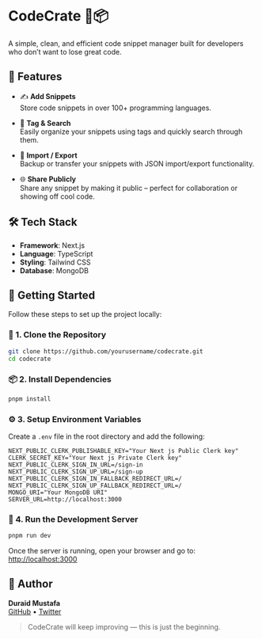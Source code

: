 # CodeCrate 🧠📦

A simple, clean, and efficient code snippet manager built for developers who don’t want to lose great code.

## 🚀 Features

- ✍️ **Add Snippets**  
  Store code snippets in over 100+ programming languages.

- 🔖 **Tag & Search**  
  Easily organize your snippets using tags and quickly search through them.

- 🔄 **Import / Export**  
  Backup or transfer your snippets with JSON import/export functionality.

- 🌐 **Share Publicly**  
  Share any snippet by making it public – perfect for collaboration or showing off cool code.

## 🛠️ Tech Stack

- **Framework**: Next.js
- **Language**: TypeScript
- **Styling**: Tailwind CSS
- **Database**: MongoDB

## 📁 Getting Started

Follow these steps to set up the project locally:

### 🔁 1. Clone the Repository

```bash
git clone https://github.com/yourusername/codecrate.git
cd codecrate
```

### 📦 2. Install Dependencies

```bash
pnpm install
```

### ⚙️ 3. Setup Environment Variables

Create a `.env` file in the root directory and add the following:

```env
NEXT_PUBLIC_CLERK_PUBLISHABLE_KEY="Your Next js Public Clerk key"
CLERK_SECRET_KEY="Your Next js Private Clerk key"
NEXT_PUBLIC_CLERK_SIGN_IN_URL=/sign-in
NEXT_PUBLIC_CLERK_SIGN_UP_URL=/sign-up
NEXT_PUBLIC_CLERK_SIGN_IN_FALLBACK_REDIRECT_URL=/
NEXT_PUBLIC_CLERK_SIGN_UP_FALLBACK_REDIRECT_URL=/
MONGO_URI="Your MongoDB URI"
SERVER_URL=http://localhost:3000
```

### 🚀 4. Run the Development Server

```bash
pnpm run dev
```

Once the server is running, open your browser and go to:  
[http://localhost:3000](http://localhost:3000)

## 👤 Author

**Duraid Mustafa**  
[GitHub](https://github.com/Programmer551) • [Twitter](https://x.com/DuraidMustafa_)

> CodeCrate will keep improving — this is just the beginning.
